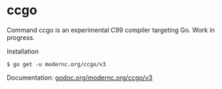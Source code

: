 # ccgo

Command ccgo is an experimental C99 compiler targeting Go. Work in
progress.

Installation

    $ go get -u modernc.org/ccgo/v3

Documentation: [godoc.org/modernc.org/ccgo/v3](http://godoc.org/modernc.org/ccgo/v3)
